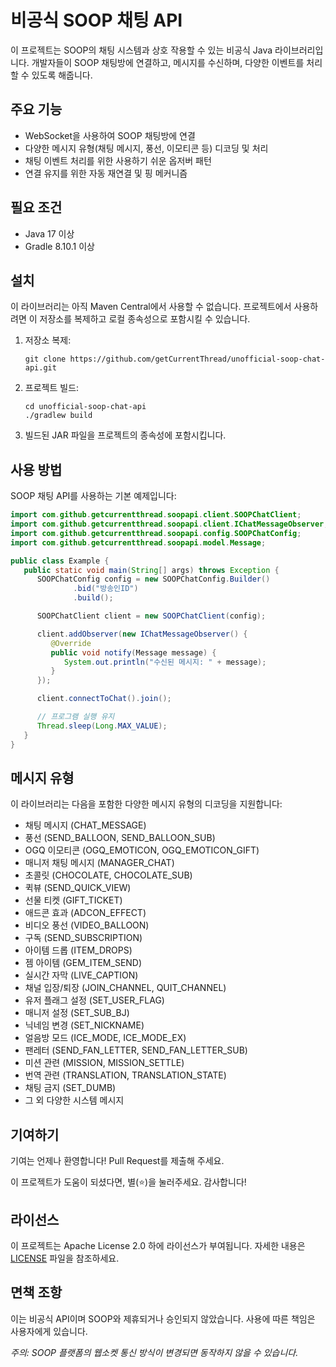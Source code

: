 # 비공식 SOOP 채팅 API

이 프로젝트는 SOOP의 채팅 시스템과 상호 작용할 수 있는 비공식 Java 라이브러리입니다. 개발자들이 SOOP 채팅방에 연결하고, 메시지를 수신하며, 다양한 이벤트를 처리할 수 있도록 해줍니다.

## 주요 기능

- WebSocket을 사용하여 SOOP 채팅방에 연결
- 다양한 메시지 유형(채팅 메시지, 풍선, 이모티콘 등) 디코딩 및 처리
- 채팅 이벤트 처리를 위한 사용하기 쉬운 옵저버 패턴
- 연결 유지를 위한 자동 재연결 및 핑 메커니즘

## 필요 조건

- Java 17 이상
- Gradle 8.10.1 이상

## 설치

이 라이브러리는 아직 Maven Central에서 사용할 수 없습니다. 프로젝트에서 사용하려면 이 저장소를 복제하고 로컬 종속성으로 포함시킬 수 있습니다.

1. 저장소 복제:

   ```
   git clone https://github.com/getCurrentThread/unofficial-soop-chat-api.git
   ```

2. 프로젝트 빌드:

   ```
   cd unofficial-soop-chat-api
   ./gradlew build
   ```

3. 빌드된 JAR 파일을 프로젝트의 종속성에 포함시킵니다.

## 사용 방법

SOOP 채팅 API를 사용하는 기본 예제입니다:

```java
import com.github.getcurrentthread.soopapi.client.SOOPChatClient;
import com.github.getcurrentthread.soopapi.client.IChatMessageObserver;
import com.github.getcurrentthread.soopapi.config.SOOPChatConfig;
import com.github.getcurrentthread.soopapi.model.Message;

public class Example {
   public static void main(String[] args) throws Exception {
      SOOPChatConfig config = new SOOPChatConfig.Builder()
              .bid("방송인ID")
              .build();

      SOOPChatClient client = new SOOPChatClient(config);

      client.addObserver(new IChatMessageObserver() {
         @Override
         public void notify(Message message) {
            System.out.println("수신된 메시지: " + message);
         }
      });

      client.connectToChat().join();

      // 프로그램 실행 유지
      Thread.sleep(Long.MAX_VALUE);
   }
}
```

## 메시지 유형

이 라이브러리는 다음을 포함한 다양한 메시지 유형의 디코딩을 지원합니다:

- 채팅 메시지 (CHAT_MESSAGE)
- 풍선 (SEND_BALLOON, SEND_BALLOON_SUB)
- OGQ 이모티콘 (OGQ_EMOTICON, OGQ_EMOTICON_GIFT)
- 매니저 채팅 메시지 (MANAGER_CHAT)
- 초콜릿 (CHOCOLATE, CHOCOLATE_SUB)
- 퀵뷰 (SEND_QUICK_VIEW)
- 선물 티켓 (GIFT_TICKET)
- 애드콘 효과 (ADCON_EFFECT)
- 비디오 풍선 (VIDEO_BALLOON)
- 구독 (SEND_SUBSCRIPTION)
- 아이템 드롭 (ITEM_DROPS)
- 젬 아이템 (GEM_ITEM_SEND)
- 실시간 자막 (LIVE_CAPTION)
- 채널 입장/퇴장 (JOIN_CHANNEL, QUIT_CHANNEL)
- 유저 플래그 설정 (SET_USER_FLAG)
- 매니저 설정 (SET_SUB_BJ)
- 닉네임 변경 (SET_NICKNAME)
- 얼음방 모드 (ICE_MODE, ICE_MODE_EX)
- 팬레터 (SEND_FAN_LETTER, SEND_FAN_LETTER_SUB)
- 미션 관련 (MISSION, MISSION_SETTLE)
- 번역 관련 (TRANSLATION, TRANSLATION_STATE)
- 채팅 금지 (SET_DUMB)
- 그 외 다양한 시스템 메시지

## 기여하기

기여는 언제나 환영합니다! Pull Request를 제출해 주세요.

이 프로젝트가 도움이 되셨다면, 별(⭐️)을 눌러주세요. 감사합니다!

## 라이선스

이 프로젝트는 Apache License 2.0 하에 라이선스가 부여됩니다. 자세한 내용은 [LICENSE](LICENSE) 파일을 참조하세요.

## 면책 조항

이는 비공식 API이며 SOOP와 제휴되거나 승인되지 않았습니다. 사용에 따른 책임은 사용자에게 있습니다.

_주의: SOOP 플랫폼의 웹소켓 통신 방식이 변경되면 동작하지 않을 수 있습니다._
